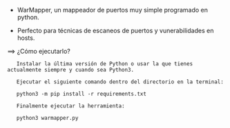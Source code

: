 - WarMapper, un mappeador de puertos muy simple programado en python. 


- Perfecto para técnicas de escaneos de puertos y vunerabilidades en hosts.


⟹ ¿Cómo ejecutarlo?

       Instalar la última versión de Python o usar la que tienes actualmente siempre y cuando sea Python3.

       Ejecutar el siguiente comando dentro del directorio en la terminal:

       python3 -m pip install -r requirements.txt

       Finalmente ejecutar la herramienta:

       python3 warmapper.py
